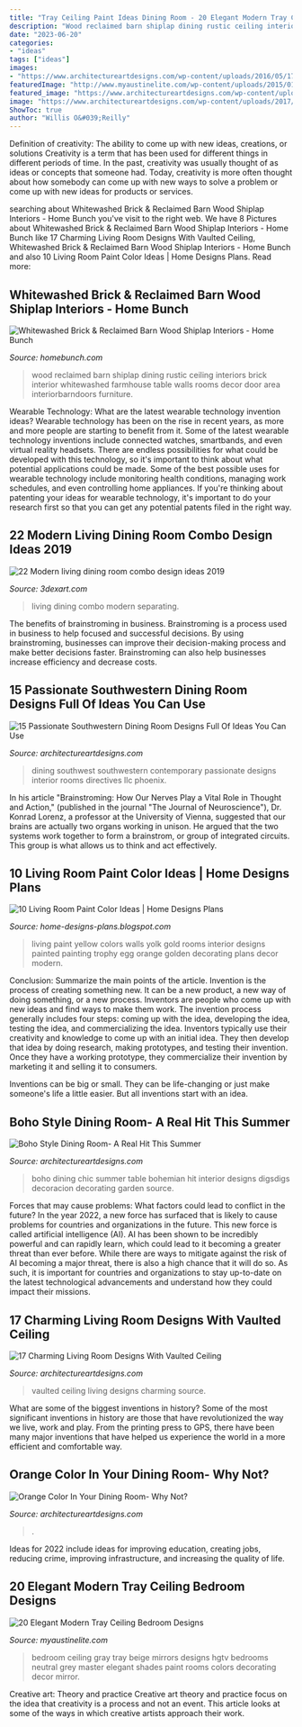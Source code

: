 ```yaml
---
title: "Tray Ceiling Paint Ideas Dining Room - 20 Elegant Modern Tray Ceiling Bedroom Designs"
description: "Wood reclaimed barn shiplap dining rustic ceiling interiors brick interior whitewashed farmhouse table walls rooms decor door area interiorbarndoors furniture"
date: "2023-06-20"
categories:
- "ideas"
tags: ["ideas"]
images:
- "https://www.architectureartdesigns.com/wp-content/uploads/2016/05/17-67-768x512.jpg"
featuredImage: "http://www.myaustinelite.com/wp-content/uploads/2015/01/tray-ceiling-bedroom-for-tall-ceiling.jpg"
featured_image: "https://www.architectureartdesigns.com/wp-content/uploads/2016/05/17-67-768x512.jpg"
image: "https://www.architectureartdesigns.com/wp-content/uploads/2017/06/6-22.jpg"
ShowToc: true
author: "Willis O&#039;Reilly"
---
```



Definition of creativity: The ability to come up with new ideas, creations, or solutions
Creativity is a term that has been used for different things in different periods of time. In the past, creativity was usually thought of as ideas or concepts that someone had. Today, creativity is more often thought about how somebody can come up with new ways to solve a problem or come up with new ideas for products or services.

	

		
searching about Whitewashed Brick &amp; Reclaimed Barn Wood Shiplap Interiors - Home Bunch you've visit to the right web. We have 8 Pictures about Whitewashed Brick &amp; Reclaimed Barn Wood Shiplap Interiors - Home Bunch like 17 Charming Living Room Designs With Vaulted Ceiling, Whitewashed Brick &amp; Reclaimed Barn Wood Shiplap Interiors - Home Bunch and also 10 Living Room Paint Color Ideas | Home Designs Plans. Read more:
		
    
## Whitewashed Brick &amp; Reclaimed Barn Wood Shiplap Interiors - Home Bunch

<img loading=lazy src="https://www.homebunch.com/wp-content/uploads/2017/01/Rustic-dining-room-with-reclaimed-wood-ceiling.jpg" onerror="this.onerror=null;this.src='https://tse4.mm.bing.net/th?id=OIP.8BwmMRuDqT6lurxE-PNbYQHaKX&amp;pid=15.1';" alt="Whitewashed Brick &amp; Reclaimed Barn Wood Shiplap Interiors - Home Bunch">

_Source: homebunch.com_

>wood reclaimed barn shiplap dining rustic ceiling interiors brick interior whitewashed farmhouse table walls rooms decor door area interiorbarndoors furniture. 

	

Wearable Technology: What are the latest wearable technology invention ideas?
Wearable technology has been on the rise in recent years, as more and more people are starting to benefit from it. Some of the latest wearable technology inventions include connected watches, smartbands, and even virtual reality headsets. There are endless possibilities for what could be developed with this technology, so it's important to think about what potential applications could be made. Some of the best possible uses for wearable technology include monitoring health conditions, managing work schedules, and even controlling home appliances. If you're thinking about patenting your ideas for wearable technology, it's important to do your research first so that you can get any potential patents filed in the right way.

    
## 22 Modern Living Dining Room Combo Design Ideas 2019

<img loading=lazy src="https://3.bp.blogspot.com/-A4e8ii7aF0M/Wg8_JK7qynI/AAAAAAAAOso/TAQEkDI9ZhIfzuLjMLgK498IzYCYePCawCEwYBhgL/w1200-h630-p-k-no-nu/living-room-dining-room-ideas-for-separating.jpg" onerror="this.onerror=null;this.src='https://tse2.mm.bing.net/th?id=OIP.dQC9yU7-cG3X3krlIAoC0wHaD5&amp;pid=15.1';" alt="22 Modern living dining room combo design ideas 2019">

_Source: 3dexart.com_

>living dining combo modern separating. 

	

The benefits of brainstroming in business.
Brainstroming is a process used in business to help focused and successful decisions. By using brainstroming, businesses can improve their decision-making process and make better decisions faster. Brainstroming can also help businesses increase efficiency and decrease costs.

    
## 15 Passionate Southwestern Dining Room Designs Full Of Ideas You Can Use

<img loading=lazy src="http://www.architectureartdesigns.com/wp-content/uploads/2016/03/15-Passionate-Southwestern-Dining-Room-Designs-Full-Of-Ideas-You-Can-Use-12.jpg" onerror="this.onerror=null;this.src='https://tse3.mm.bing.net/th?id=OIP.-qt0JcgQsAzeUrRLMiyp6wHaF7&amp;pid=15.1';" alt="15 Passionate Southwestern Dining Room Designs Full Of Ideas You Can Use">

_Source: architectureartdesigns.com_

>dining southwest southwestern contemporary passionate designs interior rooms directives llc phoenix. 

	

In his article "Brainstroming: How Our Nerves Play a Vital Role in Thought and Action," (published in the journal "The Journal of Neuroscience"), Dr. Konrad Lorenz, a professor at the University of Vienna, suggested that our brains are actually two organs working in unison. He argued that the two systems work together to form a brainstrom, or group of integrated circuits. This group is what allows us to think and act effectively.

    
## 10 Living Room Paint Color Ideas | Home Designs Plans

<img loading=lazy src="http://1.bp.blogspot.com/-jx8Hz9slXWs/UEsYmILor-I/AAAAAAAABGU/wFJDBEi4_90/s1600/living-room-paint-color+(9).jpg" onerror="this.onerror=null;this.src='https://tse4.mm.bing.net/th?id=OIP.o2nan_ZnlVlw6qfL6XwyoAAAAA&amp;pid=15.1';" alt="10 Living Room Paint Color Ideas | Home Designs Plans">

_Source: home-designs-plans.blogspot.com_

>living paint yellow colors walls yolk gold rooms interior designs painted painting trophy egg orange golden decorating plans decor modern. 

	

Conclusion: Summarize the main points of the article.
Invention is the process of creating something new. It can be a new product, a new way of doing something, or a new process. Inventors are people who come up with new ideas and find ways to make them work.
The invention process generally includes four steps: coming up with the idea, developing the idea, testing the idea, and commercializing the idea. Inventors typically use their creativity and knowledge to come up with an initial idea. They then develop that idea by doing research, making prototypes, and testing their invention. Once they have a working prototype, they commercialize their invention by marketing it and selling it to consumers.

Inventions can be big or small. They can be life-changing or just make someone's life a little easier. But all inventions start with an idea.

    
## Boho Style Dining Room- A Real Hit This Summer

<img loading=lazy src="https://www.architectureartdesigns.com/wp-content/uploads/2017/06/6-22.jpg" onerror="this.onerror=null;this.src='https://tse4.mm.bing.net/th?id=OIP.UoVp7AeaTs6R1zaUxtXeEQHaI8&amp;pid=15.1';" alt="Boho Style Dining Room- A Real Hit This Summer">

_Source: architectureartdesigns.com_

>boho dining chic summer table bohemian hit interior designs digsdigs decoracion decorating garden source. 

	

Forces that may cause problems: What factors could lead to conflict in the future?
In the year 2022, a new force has surfaced that is likely to cause problems for countries and organizations in the future. This new force is called artificial intelligence (AI). AI has been shown to be incredibly powerful and can rapidly learn, which could lead to it becoming a greater threat than ever before. While there are ways to mitigate against the risk of AI becoming a major threat, there is also a high chance that it will do so. As such, it is important for countries and organizations to stay up-to-date on the latest technological advancements and understand how they could impact their missions.

    
## 17 Charming Living Room Designs With Vaulted Ceiling

<img loading=lazy src="https://www.architectureartdesigns.com/wp-content/uploads/2016/06/5-15.jpg" onerror="this.onerror=null;this.src='https://tse3.mm.bing.net/th?id=OIP.lTCHTePI9pGqVSwNkRJUFAHaLH&amp;pid=15.1';" alt="17 Charming Living Room Designs With Vaulted Ceiling">

_Source: architectureartdesigns.com_

>vaulted ceiling living designs charming source. 

	

What are some of the biggest inventions in history?
Some of the most significant inventions in history are those that have revolutionized the way we live, work and play. From the printing press to GPS, there have been many major inventions that have helped us experience the world in a more efficient and comfortable way.

    
## Orange Color In Your Dining Room- Why Not?

<img loading=lazy src="https://www.architectureartdesigns.com/wp-content/uploads/2016/05/17-67-768x512.jpg" onerror="this.onerror=null;this.src='https://tse2.mm.bing.net/th?id=OIP.pPQalHQxtaVESUDgmCkgwgHaE8&amp;pid=15.1';" alt="Orange Color In Your Dining Room- Why Not?">

_Source: architectureartdesigns.com_

>. 

	

Ideas for 2022 include ideas for improving education, creating jobs, reducing crime, improving infrastructure, and increasing the quality of life.

    
## 20 Elegant Modern Tray Ceiling Bedroom Designs

<img loading=lazy src="http://www.myaustinelite.com/wp-content/uploads/2015/01/tray-ceiling-bedroom-for-tall-ceiling.jpg" onerror="this.onerror=null;this.src='https://tse3.mm.bing.net/th?id=OIP.7EbDEqls8W_jEt7_ZvvSEgHaJ4&amp;pid=15.1';" alt="20 Elegant Modern Tray Ceiling Bedroom Designs">

_Source: myaustinelite.com_

>bedroom ceiling gray tray beige mirrors designs hgtv bedrooms neutral grey master elegant shades paint rooms colors decorating decor mirror. 

	

Creative art: Theory and practice
Creative art theory and practice focus on the idea that creativity is a process and not an event. This article looks at some of the ways in which creative artists approach their work.

